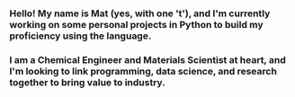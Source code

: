 ### Hello! My name is Mat (yes, with one 't'), and I'm currently working on some personal projects in Python to build my proficiency using the language.
### I am a Chemical Engineer and Materials Scientist at heart, and I'm looking to link programming, data science, and research together to bring value to industry.
<!--
**mathew-h/mathew-h** is a ✨ _special_ ✨ repository because its `README.md` (this file) appears on your GitHub profile.

Here are some ideas to get you started:

- 🔭 I’m currently working on ...
- 🌱 I’m currently learning ...
- 👯 I’m looking to collaborate on ...
- 🤔 I’m looking for help with ...
- 💬 Ask me about ...
- 📫 How to reach me: ...
- 😄 Pronouns: ...
- ⚡ Fun fact: ...
-->
